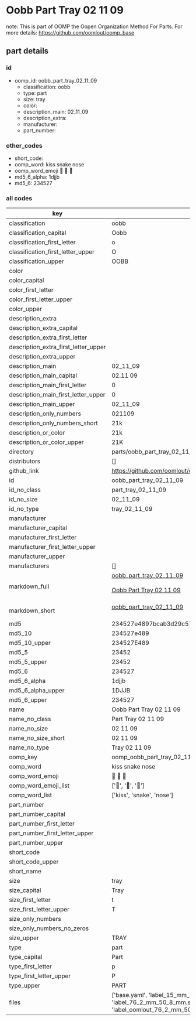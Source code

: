 # Oobb Part Tray 02 11 09  

note: This is part of OOMP the Oopen Organization Method For Parts. For more details: https://github.com/oomlout/oomp_base

##  part details





### id
* oomp_id: oobb_part_tray_02_11_09
  * classification: oobb
  * type: part
  * size: tray
  * color: 
  * description_main: 02_11_09
  * description_extra: 
  * manufacturer: 
  * part_number: 

### other_codes
* short_code: 
* oomp_word: kiss snake nose
* oomp_word_emoji :kiss: :snake: :nose:
* md5_6_alpha: 1djjb
* md5_6: 234527

### all codes 
| key | value |  
| --- | --- |  
| classification | oobb |  
| classification_capital | Oobb |  
| classification_first_letter | o |  
| classification_first_letter_upper | O |  
| classification_upper | OOBB |  
| color |  |  
| color_capital |  |  
| color_first_letter |  |  
| color_first_letter_upper |  |  
| color_upper |  |  
| description_extra |  |  
| description_extra_capital |  |  
| description_extra_first_letter |  |  
| description_extra_first_letter_upper |  |  
| description_extra_upper |  |  
| description_main | 02_11_09 |  
| description_main_capital | 02.11 09 |  
| description_main_first_letter | 0 |  
| description_main_first_letter_upper | 0 |  
| description_main_upper | 02_11_09 |  
| description_only_numbers | 021109 |  
| description_only_numbers_short | 21k |  
| description_or_color | 21k |  
| description_or_color_upper | 21K |  
| directory | parts/oobb_part_tray_02_11_09 |  
| distributors | [] |  
| github_link | https://github.com/oomlout/oomlout_oomp_part_src/tree/main/parts/oobb_part_tray_02_11_09/working |  
| id | oobb_part_tray_02_11_09 |  
| id_no_class | part_tray_02_11_09 |  
| id_no_size | 02_11_09 |  
| id_no_type | tray_02_11_09 |  
| manufacturer |  |  
| manufacturer_capital |  |  
| manufacturer_first_letter |  |  
| manufacturer_first_letter_upper |  |  
| manufacturer_upper |  |  
| manufacturers | [] |  
| markdown_full | [oobb_part_tray_02_11_09](https://github.com/oomlout/oomlout_oomp_part_src/tree/main/parts/oobb_part_tray_02_11_09/working)<br>[](https://github.com/oomlout/oomlout_oomp_part_src/tree/main/parts/oobb_part_tray_02_11_09/working)<br>[Oobb Part Tray 02 11 09](https://github.com/oomlout/oomlout_oomp_part_src/tree/main/parts/oobb_part_tray_02_11_09/working)<br><br> |  
| markdown_short | [oobb_part_tray_02_11_09](https://github.com/oomlout/oomlout_oomp_part_src/tree/main/parts/oobb_part_tray_02_11_09/working)<br><br> |  
| md5 | 234527e4897bcab3d29c573a0ae0eacf |  
| md5_10 | 234527e489 |  
| md5_10_upper | 234527E489 |  
| md5_5 | 23452 |  
| md5_5_upper | 23452 |  
| md5_6 | 234527 |  
| md5_6_alpha | 1djjb |  
| md5_6_alpha_upper | 1DJJB |  
| md5_6_upper | 234527 |  
| name | Oobb Part Tray 02 11 09 |  
| name_no_class | Part Tray 02 11 09 |  
| name_no_size | 02 11 09 |  
| name_no_size_short | 02 11 09 |  
| name_no_type | Tray 02 11 09 |  
| oomp_key | oomp_oobb_part_tray_02_11_09 |  
| oomp_word | kiss snake nose |  
| oomp_word_emoji | :kiss: :snake: :nose: |  
| oomp_word_emoji_list | [':kiss:', ':snake:', ':nose:'] |  
| oomp_word_list | ['kiss', 'snake', 'nose'] |  
| part_number |  |  
| part_number_capital |  |  
| part_number_first_letter |  |  
| part_number_first_letter_upper |  |  
| part_number_upper |  |  
| short_code |  |  
| short_code_upper |  |  
| short_name |  |  
| size | tray |  
| size_capital | Tray |  
| size_first_letter | t |  
| size_first_letter_upper | T |  
| size_only_numbers |  |  
| size_only_numbers_no_zeros |  |  
| size_upper | TRAY |  
| type | part |  
| type_capital | Part |  
| type_first_letter | p |  
| type_first_letter_upper | P |  
| type_upper | PART |  
| files | ['base.yaml', 'label_15_mm_30_mm.pdf', 'label_15_mm_30_mm.svg', 'label_76_2_mm_50_8_mm.pdf', 'label_76_2_mm_50_8_mm.svg', 'label_oomlout_76_2_mm_50_8_mm.pdf', 'label_oomlout_76_2_mm_50_8_mm.svg', 'readme.md', 'working.json', 'working.yaml'] |  
